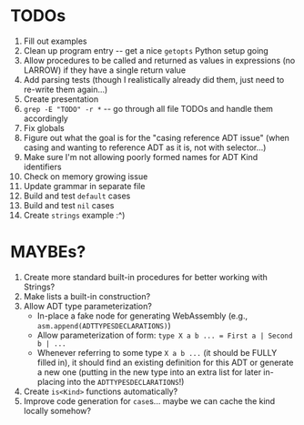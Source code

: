 # TODOs
1. Fill out examples
2. Clean up program entry -- get a nice `getopts` Python setup going
3. Allow procedures to be called and returned as values in expressions (no LARROW) if they have a single return value
4. Add parsing tests (though I realistically already did them, just need to re-write them again...)
5. Create presentation
6. `grep -E "TODO" -r *` -- go through all file TODOs and handle them accordingly
7. Fix globals
8.  Figure out what the goal is for the "casing reference ADT issue" (when casing and wanting to reference ADT as it is, not with selector...)
9.  Make sure I'm not allowing poorly formed names for ADT Kind identifiers
10. Check on memory growing issue
11. Update grammar in separate file
12. Build and test `default` cases
13. Build and test `nil` cases
14. Create `strings` example :^)

# MAYBEs?
1. Create more standard built-in procedures for better working with Strings?
2. Make lists a built-in construction?
3. Allow ADT type parameterization?
    * In-place a fake node for generating WebAssembly (e.g., `asm.append(ADTTYPESDECLARATIONS)`)
    * Allow parameterization of form: `type X a b ... = First a | Second b | ... `
    * Whenever referring to some type `X a b ...` (it should be FULLY filled in), it should find an existing definition for this ADT or generate a new one (putting in the new type into an extra list for later in-placing into the `ADTTYPESDECLARATIONS`!)
4. Create `is<Kind>` functions automatically?
5. Improve code generation for `case`s... maybe we can cache the kind locally somehow?
